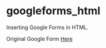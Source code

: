 # googleforms_html

 Inserting Google Forms in HTML.
 
 Original Google Form [Here](https://forms.gle/Kb93dikmrsc9rtJn8)
